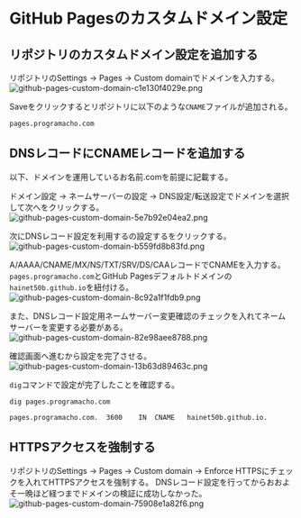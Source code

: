 # GitHub Pagesのカスタムドメイン設定

## リポジトリのカスタムドメイン設定を追加する
リポジトリのSettings -> Pages -> Custom domainでドメインを入力する。
![github-pages-custom-domain-c1e130f4029e.png](https://programacho.blob.core.windows.net/images/github-pages-custom-domain-c1e130f4029e.png)

Saveをクリックするとリポジトリに以下のような`CNAME`ファイルが追加される。
```
pages.programacho.com
```

## DNSレコードにCNAMEレコードを追加する
以下、ドメインを運用しているお名前.comを前提に記載する。

ドメイン設定 -> ネームサーバーの設定 -> DNS設定/転送設定でドメインを選択して次へをクリックする。
![github-pages-custom-domain-5e7b92e04ea2.png](https://programacho.blob.core.windows.net/images/github-pages-custom-domain-5e7b92e04ea2.png)

次にDNSレコード設定を利用するの設定するをクリックする。
![github-pages-custom-domain-b559fd8b83fd.png](https://programacho.blob.core.windows.net/images/github-pages-custom-domain-b559fd8b83fd.png)

A/AAAA/CNAME/MX/NS/TXT/SRV/DS/CAAレコードでCNAMEを入力する。  
`pages.programacho.com`とGitHub Pagesデフォルトドメインの`hainet50b.github.io`を紐付ける。
![github-pages-custom-domain-8c92a1f1fdb9.png](https://programacho.blob.core.windows.net/images/github-pages-custom-domain-8c92a1f1fdb9.png)

また、DNSレコード設定用ネームサーバー変更確認のチェックを入れてネームサーバーを変更する必要がある。
![github-pages-custom-domain-82e98aee8788.png](https://programacho.blob.core.windows.net/images/github-pages-custom-domain-82e98aee8788.png)

確認画面へ進むから設定を完了させる。
![github-pages-custom-domain-13b63d89463c.png](https://programacho.blob.core.windows.net/images/github-pages-custom-domain-13b63d89463c.png)

`dig`コマンドで設定が完了したことを確認する。
```shell
dig pages.programacho.com
```
```
pages.programacho.com.	3600	IN	CNAME	hainet50b.github.io.
```

## HTTPSアクセスを強制する
リポジトリのSettings -> Pages -> Custom domain -> Enforce HTTPSにチェックを入れてHTTPSアクセスを強制する。
DNSレコード設定を行ってからおおよそ一晩ほど経つまでドメインの検証に成功しなかった。
![github-pages-custom-domain-75908e1a82f6.png](https://programacho.blob.core.windows.net/images/github-pages-custom-domain-75908e1a82f6.png)
